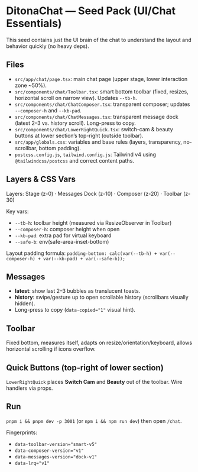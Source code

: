 # DitonaChat — Seed Pack (UI/Chat Essentials)

This seed contains just the UI brain of the chat to understand the layout and behavior quickly (no heavy deps).

## Files
- `src/app/chat/page.tsx`: main chat page (upper stage, lower interaction zone ~50%).
- `src/components/chat/Toolbar.tsx`: smart bottom toolbar (fixed, resizes, horizontal scroll on narrow view). Updates `--tb-h`.
- `src/components/chat/ChatComposer.tsx`: transparent composer; updates `--composer-h` and `--kb-pad`.
- `src/components/chat/ChatMessages.tsx`: transparent message dock (latest 2–3 vs. history scroll). Long-press to copy.
- `src/components/chat/LowerRightQuick.tsx`: switch-cam & beauty buttons at lower section’s top-right (outside toolbar).
- `src/app/globals.css`: variables and base rules (layers, transparency, no-scrollbar, bottom padding).
- `postcss.config.js`, `tailwind.config.js`: Tailwind v4 using `@tailwindcss/postcss` and correct content paths.

## Layers & CSS Vars
Layers: Stage (z-0) · Messages Dock (z-10) · Composer (z-20) · Toolbar (z-30)

Key vars:
- `--tb-h`: toolbar height (measured via ResizeObserver in Toolbar)
- `--composer-h`: composer height when open
- `--kb-pad`: extra pad for virtual keyboard
- `--safe-b`: env(safe-area-inset-bottom)

Layout padding formula:
`padding-bottom: calc(var(--tb-h) + var(--composer-h) + var(--kb-pad) + var(--safe-b));`

## Messages
- **latest**: show last 2–3 bubbles as translucent toasts.
- **history**: swipe/gesture up to open scrollable history (scrollbars visually hidden).
- Long-press to copy (`data-copied="1"` visual hint).

## Toolbar
Fixed bottom, measures itself, adapts on resize/orientation/keyboard, allows horizontal scrolling if icons overflow.

## Quick Buttons (top-right of lower section)
`LowerRightQuick` places **Switch Cam** and **Beauty** out of the toolbar. Wire handlers via props.

## Run
`pnpm i && pnpm dev -p 3001` (or `npm i && npm run dev`) then open `/chat`.

Fingerprints:
- `data-toolbar-version="smart-v5"`
- `data-composer-version="v1"`
- `data-messages-version="dock-v1"`
- `data-lrq="v1"`
